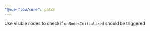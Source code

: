 ```yaml
---
"@vue-flow/core": patch
---
```


Use visible nodes to check if `onNodesInitialized` should be triggered
